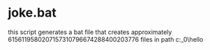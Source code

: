 # joke.bat

this script generates a bat file that creates approximately 6156119580207157310796674288400203776 files in path c:\_0\hello
